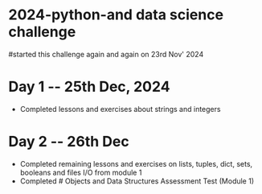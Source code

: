 # 2024-python-and data science challenge
#started this challenge again and again on 23rd Nov' 2024

# Day 1 -- 25th Dec, 2024
- Completed lessons and exercises about strings and integers

# Day 2 -- 26th Dec
- Completed remaining lessons and exercises on lists, tuples, dict, sets, booleans and files I/O from module 1
- Completed # Objects and Data Structures Assessment Test (Module 1)